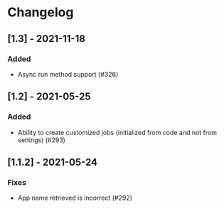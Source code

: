 # Changelog

## [1.3] - 2021-11-18

### Added

- Async run method support (#326)

## [1.2] - 2021-05-25

### Added

- Ability to create customized jobs (initialized from code and not from settings) (#293)

## [1.1.2] - 2021-05-24

### Fixes

- App name retrieved is incorrect (#292)
